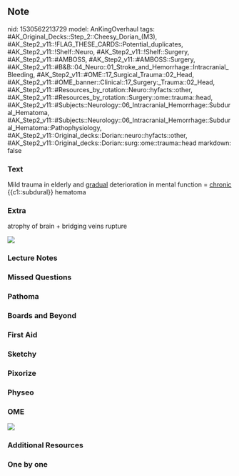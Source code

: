 ## Note
nid: 1530562213729
model: AnKingOverhaul
tags: #AK_Original_Decks::Step_2::Cheesy_Dorian_(M3), #AK_Step2_v11::!FLAG_THESE_CARDS::Potential_duplicates, #AK_Step2_v11::!Shelf::Neuro, #AK_Step2_v11::!Shelf::Surgery, #AK_Step2_v11::#AMBOSS, #AK_Step2_v11::#AMBOSS::Surgery, #AK_Step2_v11::#B&B::04_Neuro::01_Stroke_and_Hemorrhage::Intracranial_Bleeding, #AK_Step2_v11::#OME::17_Surgical_Trauma::02_Head, #AK_Step2_v11::#OME_banner::Clinical::17_Surgery:_Trauma::02_Head, #AK_Step2_v11::#Resources_by_rotation::Neuro::hyfacts::other, #AK_Step2_v11::#Resources_by_rotation::Surgery::ome::trauma::head, #AK_Step2_v11::#Subjects::Neurology::06_Intracranial_Hemorrhage::Subdural_Hematoma, #AK_Step2_v11::#Subjects::Neurology::06_Intracranial_Hemorrhage::Subdural_Hematoma::Pathophysiology, #AK_Step2_v11::Original_decks::Dorian::neuro::hyfacts::other, #AK_Step2_v11::Original_decks::Dorian::surg::ome::trauma::head
markdown: false

### Text
Mild trauma in elderly and <u>gradual</u> deterioration in mental
function = <u>chronic</u> {{c1::subdural}} hematoma

### Extra
atrophy of brain + bridging veins rupture
<div><img src="paste-709146345209857.jpg"></div>

### Lecture Notes


### Missed Questions


### Pathoma


### Boards and Beyond


### First Aid


### Sketchy


### Pixorize


### Physeo


### OME
<div class="ome-widget">
  <a href=
  "https://onlinemeded.org/spa/surgery-trauma/head/acquire?ref=anki">
  <img src="_OME_AnkiFlashcards_Lesson_4.png"></a>
</div>

### Additional Resources


### One by one

